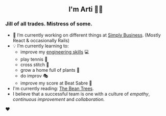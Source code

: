 <div align="center">
  
  ## I'm Arti 👋🏽
  
</div>
  
### Jill of all trades. Mistress of some.

- 🔭 I’m currently working on different things at [Simply Business](https://www.simplybusiness.co.uk). (Mostly React & occasionally Rails)
- 💡 I’m currently learning to:
  - improve my [engineering skills](https://teachyourselfcs.com/) 💻
  - play tennis 🎾
  - cross stitch 🧵
  - grow a home full of plants 🌱
  - do improv 🎭
  - improve my score at Beat Sabre 🔼
- I'm currently reading: [The Bean Trees](https://www.goodreads.com/book/show/30868.The_Bean_Trees).
- I believe that a successful team is one with a culture of _empathy_, _continuous improvement_ and _collaboration._


❤️

